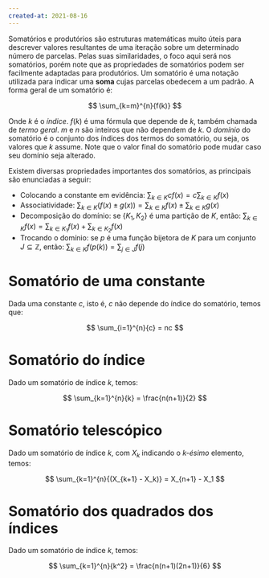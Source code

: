 ```yaml
---
created-at: 2021-08-16
---
```

Somatórios e produtórios são estruturas matemáticas muito úteis para descrever valores resultantes de uma iteração sobre um determinado número de parcelas. Pelas suas similaridades, o foco aqui será nos somatórios, porém note que as propriedades de somatórios podem ser facilmente adaptadas para produtórios.
Um somatório é uma notação utilizada para indicar uma **soma** cujas parcelas obedecem a um padrão. A forma geral de um somatório é:

$$
\sum_{k=m}^{n}{f(k)}
$$

Onde $k$ é o *índice*. $f(k)$ é uma fórmula que depende de $k$, também chamada de *termo geral*. $m$ e $n$ são inteiros que não dependem de $k$.
O *domínio* do somatório é o conjunto dos índices dos termos do somatório, ou seja, os valores que $k$ assume. Note que o valor final do somatório pode mudar caso seu domínio seja alterado.

Existem diversas propriedades importantes dos somatórios, as principais são enunciadas a seguir:

- Colocando a constante em evidência: $\displaystyle \sum_{k \in K}{c f(x)} = c\sum_{k \in K}{f(x)}$
- Associatividade: $\displaystyle \sum_{k \in K}{(f(x) \pm g(x))} = \sum_{k \in K}{f(x)} \pm \sum_{k \in K}{g(x)}$
- Decomposição do domínio: se $\{K_1, K_2\}$ é uma partição de $K$, então: $\displaystyle \sum_{k \in K}{f(x)} = \sum_{k \in K_1}{f(x)} + \sum_{k \in K_2}{f(x)}$
- Trocando o domínio: se $p$ é uma função bijetora de $K$ para um conjunto $J \subseteq \mathbb{Z}$, então: $\sum_{k \in K}{f(p(k))} = \sum_{j \in J}{f(j)}$

# Somatório de uma constante
Dada uma constante $c$, isto é, $c$ não depende do índice do somatório, temos que:

$$
\sum_{i=1}^{n}{c} = nc
$$

# Somatório do índice
Dado um somatório de índice $k$, temos:

$$
\sum_{k=1}^{n}{k} = \frac{n(n+1)}{2}
$$

# Somatório telescópico
Dado um somatório de índice $k$, com $X_k$ indicando o *k-ésimo* elemento, temos:

$$
\sum_{k=1}^{n}{(X_{k+1} - X_k)} = X_{n+1} - X_1
$$

# Somatório dos quadrados dos índices
Dado um somatório de índice $k$, temos:

$$
\sum_{k=1}^{n}{k^2} = \frac{n(n+1)(2n+1)}{6}
$$
